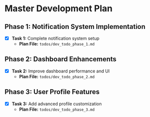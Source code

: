 # Master Development Plan

## Phase 1: Notification System Implementation
- [x] **Task 1:** Complete notification system setup
  - **Plan File:** `todos/dev_todo_phase_1.md`

## Phase 2: Dashboard Enhancements
- [x] **Task 2:** Improve dashboard performance and UI
  - **Plan File:** `todos/dev_todo_phase_2.md`

## Phase 3: User Profile Features
- [x] **Task 3:** Add advanced profile customization
  - **Plan File:** `todos/dev_todo_phase_3.md`